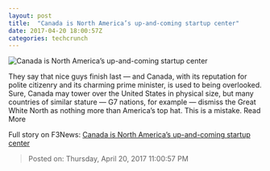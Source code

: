 ```yaml
---
layout: post
title:  "Canada is North America’s up-and-coming startup center"
date: 2017-04-20 18:00:57Z
categories: techcrunch
---
```


![Canada is North America’s up-and-coming startup center](https://tctechcrunch2011.files.wordpress.com/2015/04/screen-shot-2015-04-14-at-3-58-25-pm.png?w=748&h=400&crop=1)

They say that nice guys finish last — and Canada, with its reputation for polite citizenry and its charming prime minister, is used to being overlooked. Sure, Canada may tower over the United States in physical size, but many countries of similar stature — G7 nations, for example — dismiss the Great White North as nothing more than America’s top hat. This is a mistake. Read More


Full story on F3News: [Canada is North America’s up-and-coming startup center](http://www.f3nws.com/n/SpmDYD)

> Posted on: Thursday, April 20, 2017 11:00:57 PM
